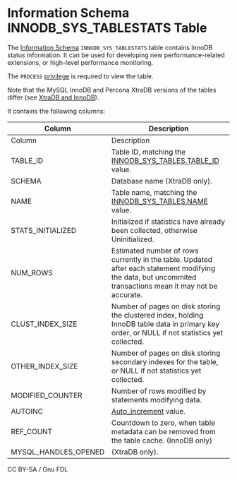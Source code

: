 
# Information Schema INNODB_SYS_TABLESTATS Table

The [Information Schema](../../README.md) `INNODB_SYS_TABLESTATS` table contains InnoDB status information. It can be used for developing new performance-related extensions, or high-level performance monitoring.


The `PROCESS` [privilege](../../../../../account-management-sql-commands/grant.md) is required to view the table.


Note that the MySQL InnoDB and Percona XtraDB versions of the tables differ (see [XtraDB and InnoDB](../../../../../../../storage-engines/innodb/README.md)).


It contains the following columns:



| Column | Description |
| --- | --- |
| Column | Description |
| TABLE_ID | Table ID, matching the [INNODB_SYS_TABLES.TABLE_ID](information-schema-innodb_sys_tables-table.md) value. |
| SCHEMA | Database name (XtraDB only). |
| NAME | Table name, matching the [INNODB_SYS_TABLES.NAME](information-schema-innodb_sys_tables-table.md) value. |
| STATS_INITIALIZED | Initialized if statistics have already been collected, otherwise Uninitialized. |
| NUM_ROWS | Estimated number of rows currently in the table. Updated after each statement modifying the data, but uncommited transactions mean it may not be accurate. |
| CLUST_INDEX_SIZE | Number of pages on disk storing the clustered index, holding InnoDB table data in primary key order, or NULL if not statistics yet collected. |
| OTHER_INDEX_SIZE | Number of pages on disk storing secondary indexes for the table, or NULL if not statistics yet collected. |
| MODIFIED_COUNTER | Number of rows modified by statements modifying data. |
| AUTOINC | [Auto_increment](../../../../../../../data-types/auto_increment.md) value. |
| REF_COUNT | Countdown to zero, when table metadata can be removed from the table cache. (InnoDB only) |
| MYSQL_HANDLES_OPENED | (XtraDB only). |




CC BY-SA / Gnu FDL

